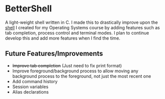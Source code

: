 # BetterShell

A light-weight shell written in C. I made this to drastically improve upon the [shell](https://github.com/liamsgotgenes/TinyShell) I created for my Operating Systems course by adding features such as tab completion, process control and terminal modes.
I plan to continue develop this and add more features when I find the time.

## Future Features/Improvements
- ~~Improve tab completion~~ (Just need to fix print format)
- Improve foreground/background process to allow moving any background process to the foreground, not just the most recent one
- Add command history
- Session variables
- Alias declarations
